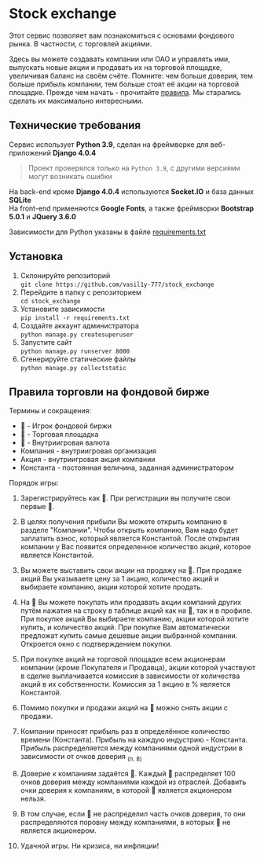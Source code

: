 # Stock exchange
Этот сервис позволяет вам познакомиться с основами фондового рынка. В частности, с торговлей акциями.

Здесь вы можете создавать компании или ОАО и управлять ими, выпускать новые акции и продавать их на торговой площадке, увеличивая баланс на своём счёте. Помните: чем больше доверия, тем больше прибыль компании, тем больше стоят её акции на торговой площадке.
Прежде чем начать - прочитайте <a href='#rules'>правила</a>. Мы старались сделать их максимально 
интересными.

## Технические требования

Сервис использует **Python&nbsp;3.9**, сделан на фреймворке для веб-приложений **Django 4.0.4**
> Проект проверялся только на `Python 3.9`, с другими версиями могут возникать ошибки

На back-end кроме **Django 4.0.4** используются **Socket.IO** и база данных **SQLite**\
На front-end применяются **Google Fonts**, а также фреймворки **Bootstrap 5.0.1** и **JQuery 3.6.0**

Зависимости для Python указаны в файле [requirements.txt](requirements.txt)

## Установка

1. Склонируйте репозиторий\
`git clone https://github.com/vasil1y-777/stock_exchange`
2. Перейдите в папку с репозиторием\
`cd stock_exchange`
3. Установите зависимости\
`pip install -r requirements.txt`
4. Создайте аккаунт администратора\
`python manage.py createsuperuser`
5. Запустите сайт\
`python manage.py runserver 8000`
6. Сгенерируйте статические файлы\
`python manage.py collectstatic`

## Правила торговли на фондовой бирже

Термины и сокращения:

- 🚶 - Игрок фондовой биржи
- 🛒 - Торговая площадка
- 💸 - Внутриигровая валюта
- Компания - внутриигровая организация
- Акция - внутриигровая акция компании
- Константа - постоянная величина, заданная администратором

<span id='rules'>Порядок игры:</span>

1. Зарегистрируйтесь как 🚶. При регистрации вы получите свои первые 💸.

2. В целях получения прибыли Вы можете открыть компанию в разделе "Компании". Чтобы открыть компанию, Вам надо будет заплатить взнос, который является Константой. После открытия компании у Вас появится определенное количество акций, которое является Константой.

3. Вы можете выставить свои акции на продажу на 🛒. При продаже акций Вы указываете цену за 1 акцию, количество акций и выбираете компанию, акции которой хотите продать.

4. На 🛒 Вы можете покупать или продавать акции компаний других путём нажатия на строку в таблице акций как на 🛒, так и в профиле. При покупке акций Вы выбираете компанию, акции которой хотите купить, и количество акций. При покупке Вам автоматически предложат купить самые дешевые акции выбранной компании. Откроется окно с подтверждением покупки.

5. При покупке акций на торговой площадке всем акционерам компании (кроме Покупателя и Продавца), акции которой участвуют в сделке выплачивается комиссия в зависимости от количества акций в их собственности. Комиссия за 1 акцию в % является Константой.

6. Помимо покупки и продажи акций на 🛒 можно снять акции с продажи.

7. Компании приносят прибыль раз в определённое количество времени (Константа). Прибыль на каждую индустрию - Константа. Прибыль распределяется между компаниями одной индустрии в зависимости от очков доверия <sub>(п. 8)</sub>

8. Доверие к компаниям задаётся 🚶. Каждый 🚶 распределяет 100 очков доверия между компаниями каждой из отраслей. Добавить очки доверия к компаниям, в которой 🚶 является акционером нельзя.

9. В том случае, если 🚶 не распределил часть очков доверия, то они распределяются поровну между компаниями, в которых 🚶 не является акционером.

10. Удачной игры. Ни кризиса, ни инфляции!
